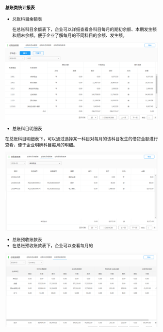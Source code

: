 #### 总账类统计报表

* 总账科目余额表

  在总账科目余额表下，企业可以详细查看各科目每月的期初余额、本期发生额和期末余额。便于企业了解每月的不同科目的余额、发生额。

![](/img/git12.png)

* 总账科目明细表

 在总账科目明细表下，可以通过选择某一科目对每月的该科目发生的借贷金额进行查看，便于企业明确科目每月的明细。

![](/img/git13.png)

* 总账预收账款表
* 在总账预收账款表下，企业可以查看每月的

![](/img/git14.png)

